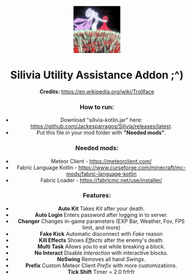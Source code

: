 <div align="center">
  <img src="/src/main/resources/assets/silivia/icon.png" alt="logo" width="25%"/>
  <h1>Silivia Utility Assistance Addon ;^)</h1>

__Credits:__ https://en.wikipedia.org/wiki/Trollface

### How to run:
- Download "silivia-kotlin.jar" here: https://github.com/Jackesparragos/Silivia/releases/latest.
- Put this file in your mod folder with __"Needed mods"__.

### Needed mods:
- Meteor Client - https://meteorclient.com/
- Fabric Language Kotlin - https://www.curseforge.com/minecraft/mc-mods/fabric-language-kotlin
- Fabric Loader - https://fabricmc.net/use/installer/

### Features:  
- __Auto Kit__ Takes _Kit_ after your death.
- __Auto Login__ Enters password after logging in to server.
- __Changer__ Changes in-game parameters (EXP Bar, Weather, Fov, FPS limit, and more)
- __Fake Kick__ Automatic disconnect with _Fake_ reason
- __Kill Effects__ Shows _Effects_ after the enemy's death.
- __Multi Task__ Allows you to eat while breaking a block.
- __No Interact__ Disable _Interaction_ with interactive blocks.
- __NoSwing__ Removes all hand _Swings_.
- __Prefix__ Custom Meteor Client _Prefix_ with more customizations.
- __Tick Shift__ Timer = 2.0 frfrfr

</div>
